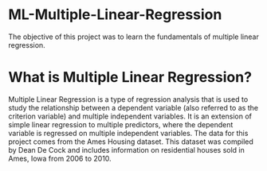 # ML-Multiple-Linear-Regression
The objective of this project was to learn the fundamentals of multiple linear regression. 

# What is Multiple Linear Regression? 
Multiple Linear Regression is a type of regression analysis that is used to study the relationship between a dependent variable (also referred to as the criterion variable) and multiple independent variables. It is an extension of simple linear regression to multiple predictors, where the dependent variable is regressed on multiple independent variables. The data for this project comes from the Ames Housing dataset. This dataset was compiled by Dean De Cock and includes information on residential houses sold in Ames, Iowa from 2006 to 2010. 
